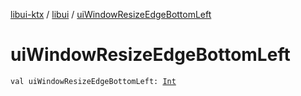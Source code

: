 [libui-ktx](../index.md) / [libui](index.md) / [uiWindowResizeEdgeBottomLeft](./ui-window-resize-edge-bottom-left.md)

# uiWindowResizeEdgeBottomLeft

`val uiWindowResizeEdgeBottomLeft: `[`Int`](https://kotlinlang.org/api/latest/jvm/stdlib/kotlin/-int/index.html)